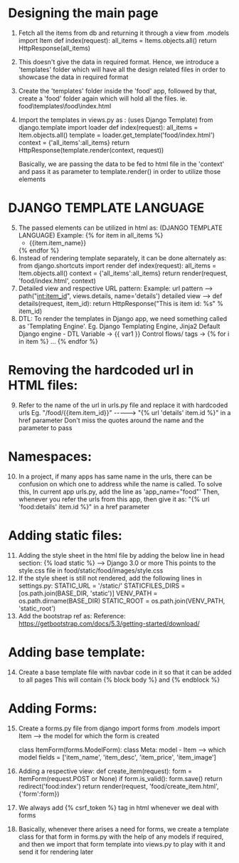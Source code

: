 # Designing the main page
1. Fetch all the items from db and returning it through a view
    from .models import Item
    def index(request):
        all_items = Items.objects.all()
        return HttpResponse(all_items) 
2. This doesn't give the data in required format. Hence, we introduce a 'templates' folder which will have all the design related files in order to showcase the data in required format
3. Create the 'templates' folder inside the 'food' app, followed by that, create a 'food' folder again which will hold all the files. ie. food\templates\food\index.html
4. Import the templates in views.py as : (uses Django Template)
    from django.template import loader
    def index(request):
        all_items = Item.objects.all()
        template = loader.get_template('food/index.html')
        context = {'all_items':all_items}
        return HttpResponse(template.render(context, request))
    
    Basically, we are passing the data to be fed to html file in the 'context' and pass it as parameter to template.render() in order to utilize those elements

# DJANGO TEMPLATE LANGUAGE
5. The passed elements can be utilized in html as: (DJANGO TEMPLATE LANGUAGE)
    Example:
    {% for item in all_items %}
        <ul>
            <li>
                {{item.item_name}}
            </li>
        </ul>
    {% endfor %}
6. Instead of rendering template separately, it can be done alternately as:
    from django.shortcuts import render
    def index(request):
        all_items = Item.objects.all()
        context = {'all_items':all_items}
        return render(request, 'food/index.html', context)
7. Detailed view and respective URL pattern:
   Example:
   url pattern --> path("<int:item_id>", views.details, name='details')
   detailed view -->
   def details(request, item_id):
    return HttpResponse("This is item id: %s" % item_id)
8. DTL:
    To render the templates in Django app, we need something called as 'Templating Engine'. Eg. Django Templating Engine, Jinja2
    Default Django engine - DTL
    Variable -> {{ var1 }}
    Control flows/ tags -> {% for i in item %} ... {% endfor %}

# Removing the hardcoded url in HTML files:
9. Refer to the name of the url in urls.py file and replace it with hardcoded urls
    Eg. "/food/{{item.item_id}}" -----> "{% url 'details' item.id %}" in a href parameter
    Don't miss the quotes around the name and the parameter to pass

# Namespaces:
10. In a project, if many apps has same name in the urls, there can be confusion on which one to address while the name is called.
    To solve this, 
    In current app urls.py, add the line as 'app_name="food"'
    Then, whenever you refer the urls from this app, then give it as: "{% url 'food:details' item.id %}" in a href parameter

# Adding static files:
11. Adding the style sheet in the html file by adding the below line in head section:
    {% load static %} --> Django 3.0 or more
    <link rel="stylesheet" href="{% static 'food/images/style.css' %}">
    This points to the style.css file in food/static/food/images/style.css
12. If the style sheet is still not rendered, add the following lines in settings.py:
    STATIC_URL = '/static/'
    STATICFILES_DIRS = [os.path.join(BASE_DIR, 'static')]
    VENV_PATH = os.path.dirname(BASE_DIR)
    STATIC_ROOT = os.path.join(VENV_PATH, 'static_root')
13. Add the bootstrap ref as:
    Reference: https://getbootstrap.com/docs/5.3/getting-started/download/
    <link href="https://cdn.jsdelivr.net/npm/bootstrap@5.3.3/dist/css/bootstrap.min.css" rel="stylesheet" integrity="sha384-QWTKZyjpPEjISv5WaRU9OFeRpok6YctnYmDr5pNlyT2bRjXh0JMhjY6hW+ALEwIH" crossorigin="anonymous">
    <script src="https://cdn.jsdelivr.net/npm/bootstrap@5.3.3/dist/js/bootstrap.bundle.min.js" integrity="sha384-YvpcrYf0tY3lHB60NNkmXc5s9fDVZLESaAA55NDzOxhy9GkcIdslK1eN7N6jIeHz" crossorigin="anonymous"></script>

# Adding base template:
14. Create a base template file with navbar code in it so that it can be added to all pages
    This will contain {% block body %} and {% endblock %}

# Adding Forms:
15. Create a forms.py file
    from django import forms
    from .models import Item  --> the model for which the form is created

    class ItemForm(forms.ModelForm):
        class Meta:
            model - Item --> which model
            fields = ['item_name', 'item_desc', 'item_price', 'item_image']
16. Adding a respective view:
    def create_item(request):
        form = ItemForm(request.POST or None)
        if form.is_valid():
            form.save()
            return redirect('food:index')
        return render(request, 'food/create_item.html', {'form':form})
17. We always add {% csrf_token %} tag in html whenever we deal with forms
18. Basically, whenever there arises a need for forms, we create a template class for that form in forms.py with the help of any models if required, and then we import that form template into views.py to play with it and send it for rendering later  